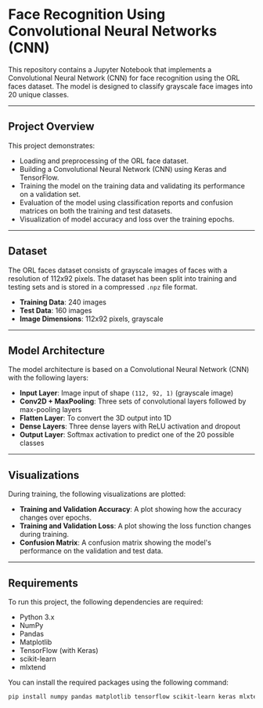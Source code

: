 # Face Recognition Using Convolutional Neural Networks (CNN)

This repository contains a Jupyter Notebook that implements a Convolutional Neural Network (CNN) for face recognition using the ORL faces dataset. The model is designed to classify grayscale face images into 20 unique classes.

---

## Project Overview

This project demonstrates:
- Loading and preprocessing of the ORL face dataset.
- Building a Convolutional Neural Network (CNN) using Keras and TensorFlow.
- Training the model on the training data and validating its performance on a validation set.
- Evaluation of the model using classification reports and confusion matrices on both the training and test datasets.
- Visualization of model accuracy and loss over the training epochs.

---

## Dataset

The ORL faces dataset consists of grayscale images of faces with a resolution of 112x92 pixels. The dataset has been split into training and testing sets and is stored in a compressed `.npz` file format.

- **Training Data**: 240 images
- **Test Data**: 160 images
- **Image Dimensions**: 112x92 pixels, grayscale

---

## Model Architecture

The model architecture is based on a Convolutional Neural Network (CNN) with the following layers:
- **Input Layer**: Image input of shape `(112, 92, 1)` (grayscale image)
- **Conv2D + MaxPooling**: Three sets of convolutional layers followed by max-pooling layers
- **Flatten Layer**: To convert the 3D output into 1D
- **Dense Layers**: Three dense layers with ReLU activation and dropout
- **Output Layer**: Softmax activation to predict one of the 20 possible classes

---

## Visualizations

During training, the following visualizations are plotted:
- **Training and Validation Accuracy**: A plot showing how the accuracy changes over epochs.
- **Training and Validation Loss**: A plot showing the loss function changes during training.
- **Confusion Matrix**: A confusion matrix showing the model's performance on the validation and test data.

---

## Requirements

To run this project, the following dependencies are required:
- Python 3.x
- NumPy
- Pandas
- Matplotlib
- TensorFlow (with Keras)
- scikit-learn
- mlxtend

You can install the required packages using the following command:

```bash
pip install numpy pandas matplotlib tensorflow scikit-learn keras mlxtend


